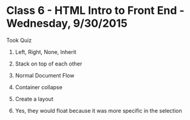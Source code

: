 # Class 6 - HTML Intro to Front End - Wednesday, 9/30/2015

Took Quiz

1. Left, Right, None, Inherit

2. Stack on top of each other

3. Normal Document Flow

4. Container collapse

5. Create a layout

6. Yes, they would float because it was more specific in the selection

